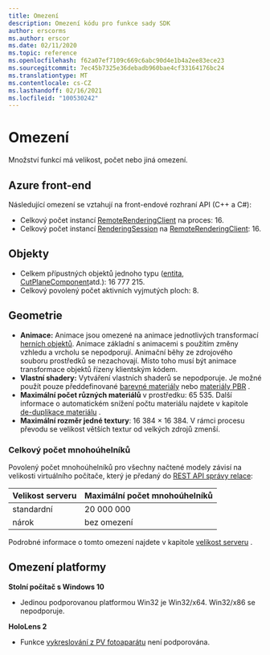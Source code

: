 ```yaml
---
title: Omezení
description: Omezení kódu pro funkce sady SDK
author: erscorms
ms.author: erscor
ms.date: 02/11/2020
ms.topic: reference
ms.openlocfilehash: f62a07ef7109c669c6abc90d4e1b4a2ee83ece23
ms.sourcegitcommit: 7ec45b7325e36debadb960bae4cf33164176bc24
ms.translationtype: MT
ms.contentlocale: cs-CZ
ms.lasthandoff: 02/16/2021
ms.locfileid: "100530242"
---
```

# <a name="limitations"></a>Omezení

Množství funkcí má velikost, počet nebo jiná omezení.

## <a name="azure-frontend"></a>Azure front-end

Následující omezení se vztahují na front-endové rozhraní API (C++ a C#):
* Celkový počet instancí [RemoteRenderingClient](/dotnet/api/microsoft.azure.remoterendering.remoterenderingclient) na proces: 16.
* Celkový počet instancí [RenderingSession](/dotnet/api/microsoft.azure.remoterendering.renderingsession) na [RemoteRenderingClient](/dotnet/api/microsoft.azure.remoterendering.remoterenderingclient): 16.

## <a name="objects"></a>Objekty

* Celkem přípustných objektů jednoho typu ([entita](../concepts/entities.md), [CutPlaneComponent](../overview/features/cut-planes.md)atd.): 16 777 215.
* Celkový povolený počet aktivních vyjmutých ploch: 8.

## <a name="geometry"></a>Geometrie

* **Animace:** Animace jsou omezené na animace jednotlivých transformací [herních objektů](../concepts/entities.md). Animace základní s animacemi s použitím změny vzhledu a vrcholu se nepodporují. Animační běhy ze zdrojového souboru prostředků se nezachovají. Místo toho musí být animace transformace objektů řízeny klientským kódem.
* **Vlastní shadery:** Vytváření vlastních shaderů se nepodporuje. Je možné použít pouze předdefinované [barevné materiály](../overview/features/color-materials.md) nebo [materiály PBR](../overview/features/pbr-materials.md) .
* **Maximální počet různých materiálů** v prostředku: 65 535. Další informace o automatickém snížení počtu materiálu najdete v kapitole [de-duplikace materiálu](../how-tos/conversion/configure-model-conversion.md#material-de-duplication) .
* **Maximální rozměr jedné textury**: 16 384 × 16 384. V rámci procesu převodu se velikost větších textur od velkých zdrojů zmenší.

### <a name="overall-number-of-polygons"></a>Celkový počet mnohoúhelníků

Povolený počet mnohoúhelníků pro všechny načtené modely závisí na velikosti virtuálního počítače, který je předaný do [REST API správy relace](../how-tos/session-rest-api.md):

| Velikost serveru | Maximální počet mnohoúhelníků |
|:--------|:------------------|
|standardní| 20 000 000 |
|nárok| bez omezení |

Podrobné informace o tomto omezení najdete v kapitole [velikost serveru](../reference/vm-sizes.md) .

## <a name="platform-limitations"></a>Omezení platformy

**Stolní počítač s Windows 10**

* Jedinou podporovanou platformou Win32 je Win32/x64. Win32/x86 se nepodporuje.

**HoloLens 2**

* Funkce [vykreslování z PV fotoaparátu](/windows/mixed-reality/mixed-reality-capture-for-developers#render-from-the-pv-camera-opt-in) není podporována.